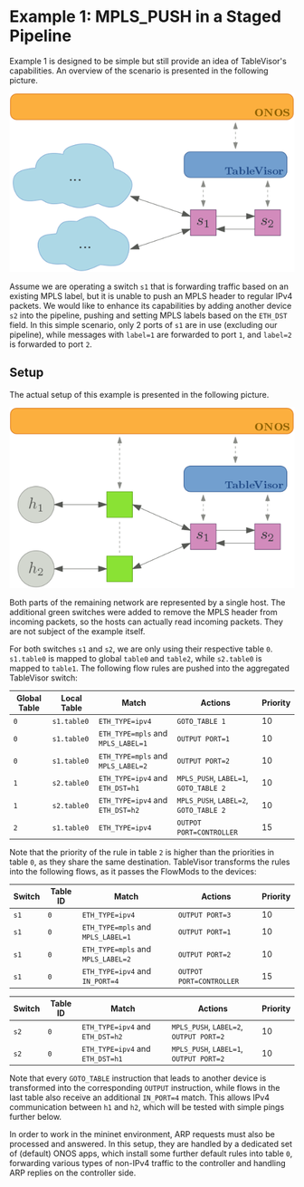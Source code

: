 # Example 1: MPLS_PUSH in a Staged Pipeline

Example 1 is designed to be simple but still provide an idea of TableVisor's capabilities.
An overview of the scenario is presented in the following picture.

![Overview1](pics/overview1.png)

Assume we are operating a switch `s1` that is forwarding traffic based on an existing MPLS label, but it is unable to push an MPLS header to regular IPv4 packets.
We would like to enhance its capabilities by adding another device `s2` into the pipeline, pushing and setting MPLS labels based on the `ETH_DST` field.
In this simple scenario, only 2 ports of `s1` are in use (excluding our pipeline), while messages with `label=1` are forwarded to port `1`, and `label=2` is forwarded to port `2`.

## Setup

The actual setup of this example is presented in the following picture.

![Overview2](pics/overview2.png)

Both parts of the remaining network are represented by a single host.
The additional green switches were added to remove the MPLS header from incoming packets, so the hosts can actually read incoming packets.
They are not subject of the example itself.

For both switches `s1` and `s2`, we are only using their respective table `0`.
`s1.table0` is mapped to global `table0` and `table2`, while `s2.table0` is mapped to `table1`.
The following flow rules are pushed into the aggregated TableVisor switch:

| Global Table    | Local Table    | Match                              | Actions                                      | Priority |
| --------------- | -------------  | ---------------------------------- | -------------------------------------------- | -------- |
| `0`             | `s1.table0`    | `ETH_TYPE=ipv4`                    | `GOTO_TABLE 1`                               | 10       |
| `0`             | `s1.table0`    | `ETH_TYPE=mpls` and `MPLS_LABEL=1` | `OUTPUT PORT=1`                              | 10       |
| `0`             | `s1.table0`    | `ETH_TYPE=mpls` and `MPLS_LABEL=2` | `OUTPUT PORT=2`                              | 10       |
| `1`             | `s2.table0`    | `ETH_TYPE=ipv4` and `ETH_DST=h1`   | `MPLS_PUSH`, `LABEL=1`, `GOTO_TABLE 2`       | 10       |
| `1`             | `s2.table0`    | `ETH_TYPE=ipv4` and `ETH_DST=h2`   | `MPLS_PUSH`, `LABEL=2`, `GOTO_TABLE 2`       | 10       |
| `2`             | `s1.table0`    | `ETH_TYPE=ipv4`                    | `OUTPOT PORT=CONTROLLER`                     | 15       |

Note that the priority of the rule in table `2` is higher than the priorities in table `0`, as they share the same destination.
TableVisor transforms the rules into the following flows, as it passes the FlowMods to the devices:

| Switch          | Table ID       | Match                              | Actions                                      | Priority |
| --------------- | -------------  | ---------------------------------- | -------------------------------------------- | -------- |
| `s1`            | `0`            | `ETH_TYPE=ipv4`                    | `OUTPUT PORT=3`                              | 10       |
| `s1`            | `0`            | `ETH_TYPE=mpls` and `MPLS_LABEL=1` | `OUTPUT PORT=1`                              | 10       |
| `s1`            | `0`            | `ETH_TYPE=mpls` and `MPLS_LABEL=2` | `OUTPUT PORT=2`                              | 10       |
| `s1`            | `0`            | `ETH_TYPE=ipv4` and `IN_PORT=4`    | `OUTPOT PORT=CONTROLLER`                     | 15       |


| Switch          | Table ID       | Match                              | Actions                                      | Priority |
| --------------- | -------------  | ---------------------------------- | -------------------------------------------- | -------- |
| `s2`            | `0`            | `ETH_TYPE=ipv4` and `ETH_DST=h2`   | `MPLS_PUSH`, `LABEL=2`, `OUTPUT PORT=2`      | 10       |
| `s2`            | `0`            | `ETH_TYPE=ipv4` and `ETH_DST=h1`   | `MPLS_PUSH`, `LABEL=1`, `OUTPUT PORT=2`      | 10       |

Note that every `GOTO_TABLE` instruction that leads to another device is transformed into the corresponding `OUTPUT` instruction, while flows in the last table also receive an additional `IN_PORT=4` match.
This allows IPv4 communication between `h1` and `h2`, which will be tested with simple pings further below.

In order to work in the mininet environment, ARP requests must also be processed and answered.
In this setup, they are handled by a dedicated set of (default) ONOS apps, which install some further default rules into table `0`, forwarding various types of non-IPv4 traffic to the controller and handling ARP replies on the controller side. 